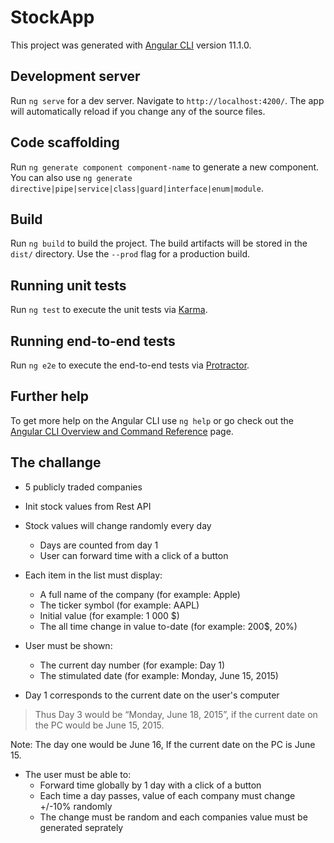 # StockApp

This project was generated with [Angular CLI](https://github.com/angular/angular-cli) version 11.1.0.

## Development server

Run `ng serve` for a dev server. Navigate to `http://localhost:4200/`. The app will automatically reload if you change any of the source files.

## Code scaffolding

Run `ng generate component component-name` to generate a new component. You can also use `ng generate directive|pipe|service|class|guard|interface|enum|module`.

## Build

Run `ng build` to build the project. The build artifacts will be stored in the `dist/` directory. Use the `--prod` flag for a production build.

## Running unit tests

Run `ng test` to execute the unit tests via [Karma](https://karma-runner.github.io).

## Running end-to-end tests

Run `ng e2e` to execute the end-to-end tests via [Protractor](http://www.protractortest.org/).

## Further help

To get more help on the Angular CLI use `ng help` or go check out the [Angular CLI Overview and Command Reference](https://angular.io/cli) page.

## The challange

- 5 publicly traded companies

- Init stock values from Rest API

- Stock values will change randomly every day
  - Days are counted from day 1
  - User can forward time with a click of a button

- Each item in the list must display:
  - A full name of the company (for example: Apple)
  - The ticker symbol (for example: AAPL)
  - Initial value (for example: 1 000 $)
  - The all time change in value to-date (for example: 200$, 20%)

- User must be shown:
  - The current day number (for example: Day 1)
  - The stimulated date (for example: Monday, June 15, 2015)

- Day 1 corresponds to the current date on the user's computer

> Thus Day 3 would be “Monday, June 18, 2015”, if the current date on the PC would be June 15, 2015. 

Note: The day one would be June 16, If the current date on the PC is June 15.

- The user must be able to:
  - Forward time globally by 1 day with a click of a button
  - Each time a day passes, value of each company must change +/-10% randomly
  - The change must be random and each companies value must be generated seprately
